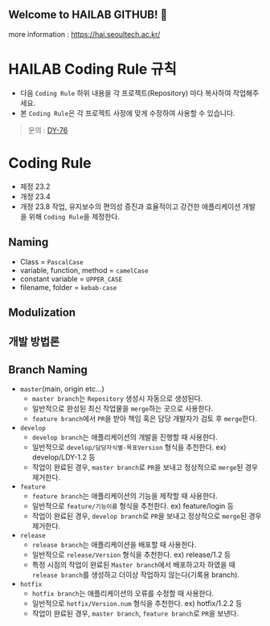 ## Welcome to HAILAB GITHUB! 👋

more information : https://hai.seoultech.ac.kr/
<!--

**Here are some ideas to get you started:**

🙋‍♀️ A short introduction - what is your organization all about?
🌈 Contribution guidelines - how can the community get involved?
👩‍💻 Useful resources - where can the community find your docs? Is there anything else the community should know?
🍿 Fun facts - what does your team eat for breakfast?
🧙 Remember, you can do mighty things with the power of [Markdown](https://docs.github.com/github/writing-on-github/getting-started-with-writing-and-formatting-on-github/basic-writing-and-formatting-syntax)
-->

# HAILAB Coding Rule 규칙
- 다음 `Coding Rule` 하위 내용을 각 프로젝트(Repository) 마다 복사하여 작업해주세요.
- 본 `Coding Rule`은 각 프로젝트 사정에 맞게 수정하여 사용할 수 있습니다.

>문의 : [DY-76](https://github.com/DY-76)
# Coding Rule
- 제정 23.2
- 개정 23.4
- 개정 23.8
작업, 유지보수의 편의성 증진과 효율적이고 강건한 애플리케이션 개발을 위해 `Coding Rule`을 제정한다.
## Naming
- Class = `PascalCase`
- variable, function, method = `camelCase`
- constant variable = `UPPER_CASE`
- filename, folder = `kebab-case`
## Modulization
## 개발 방법론
## Branch Naming
- `master`(main, origin etc...)
  - `master branch`는 `Repository` 생성시 자동으로 생성된다.
  - 일반적으로 완성된 최신 작업물을 `merge`하는 곳으로 사용한다.
  - `feature branch`에서 `PR`을 받아 책임 혹은 담당 개발자가 검토 후 `merge`한다.
- `develop`
  - `develop branch`는 애플리케이션의 개발을 진행할 때 사용한다.
  - 일반적으로 `develop/담당자식별-목표Version` 형식을 추천한다. ex) develop/LDY-1.2 등
  - 작업이 완료된 경우, `master branch`로 `PR`을 보내고 정상적으로 `merge`된 경우 제거한다.
- `feature`
  - `feature branch`는 애플리케이션의 기능을 제작할 때 사용한다.
  - 일반적으로 `feature/기능이름` 형식을 추천한다. ex) feature/login 등
  - 작업이 완료된 경우, `develop branch`로 `PR`을 보내고 정상적으로 `merge`된 경우 제거한다.
- `release`
  - `release branch`는 애플리케이션을 배포할 때 사용한다.
  - 일반적으로 `release/Version` 형식을 추천한다. ex) release/1.2 등
  - 특정 시점의 작업이 완료된 `Master branch`에서 배포하고자 하였을 때 `release branch`를 생성하고 더이상 작업하지 않는다(기록용 branch).
- `hotfix`
  - `hotfix branch`는 애플리케이션의 오류를 수정할 때 사용한다.
  - 일반적으로 `hotfix/Version.num` 형식을 추천한다. ex) hotfix/1.2.2 등
  - 작업이 완료된 경우, `master branch`, `feature branch`로 `PR`을 보낸다.
